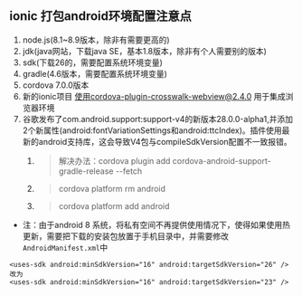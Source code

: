 ## ionic 打包android环境配置注意点

1. node.js(8.1~8.9版本，除非有需要更高的)
2. jdk(java网站，下载java SE，基本1.8版本，除非有个人需要别的版本)
3. sdk(下载26的，需要配置系统环境变量)
4. gradle(4.6版本，需要配置系统环境变量)
5. cordova 7.0.0版本
6. 新的ionic项目 使用cordova-plugin-crosswalk-webview@2.4.0 用于集成浏览器环境
7. 谷歌发布了com.android.support:support-v4的新版本28.0.0-alpha1,并添加2个新属性(android:fontVariationSettings和android:ttcIndex)。插件使用最新的android支持库，这会导致V4包与compileSdkVersion配置不一致报错。
    1. > 解决办法：cordova plugin add cordova-android-support-gradle-release --fetch
    2. > cordova platform rm android
    3. > cordova platform add android

* 注：由于android 8 系统，将私有空间不再提供使用情况下，使得如果使用热更新，需要把下载的安装包放置于手机目录中，并需要修改`AndroidManifest.xml`中 
```
<uses-sdk android:minSdkVersion="16" android:targetSdkVersion="26" />
改为
<uses-sdk android:minSdkVersion="16" android:targetSdkVersion="23" />
```
